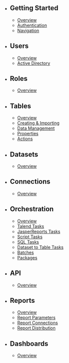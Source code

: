-   ## Getting Started

    -   [Overview](/{{version}}/about)
    -   [Authentication](/{{version}}/authentication)
    -   [Navigation](/{{version}}/navigation)

-   ## Users

    -   [Overview](/{{version}}/users-overview)
    -   [Active Directory](/{{version}}/users-active-directory)

-   ## Roles

    -   [Overview](/{{version}}/roles-overview)

-   ## Tables

    -   [Overview](/{{version}}/tables-overview)
    -   [Creating & Importing](/{{version}}/tables-creating-&-importing)
    -   [Data Management](/{{version}}/tables-data-management)
    -   [Properties](/{{version}}/tables-properties)
    -   [Actions](/{{version}}/tables-actions)

-   ## Datasets

    -   [Overview](/{{version}}/datasets-overview)

-   ## Connections

    -   [Overview](/{{version}}/connections-overview)

-   ## Orchestration

    -   [Overview](/{{version}}/orchestration-overview)
    -   [Talend Tasks](/{{version}}/orchestration-tasks-talend)
    -   [JasperReports Tasks](/{{version}}/orchestration-tasks-jasperreports)
    -   [Script Tasks](/{{version}}/orchestration-tasks-script)
    -   [SQL Tasks](/{{version}}/orchestration-tasks-sql)
    -   [Dataset to Table Tasks](/{{version}}/orchestration-tasks-dataset-to-table)
    -   [Batches](/{{version}}/orchestration-batches)
    -   [Packages](/{{version}}/orchestration-Packages)

-   ## API

    -   [Overview](/{{version}}/api-overview)

-   ## Reports

    -   [Overview](/{{version}}/reports-overview)
    -   [Report Parameters](/{{version}}/reports-parameters)
    -   [Report Connections](/{{version}}/reports-connections)
    -   [Report Distribution](/{{version}}/reports-distribution)

-   ## Dashboards

    -   [Overview](/{{version}}/dashboards-overview)
